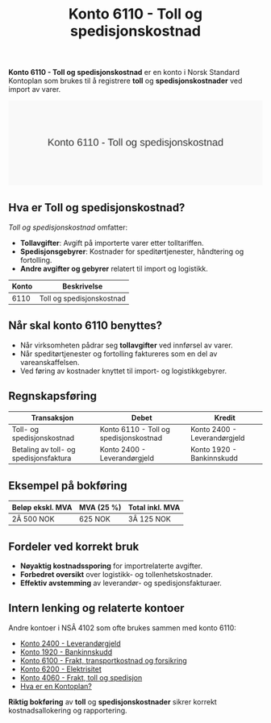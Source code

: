 ﻿---
title: "Konto 6110 - Toll og spedisjonskostnad"
meta_title: "6110-toll-og-spedisjonskostnad"
meta_description: '**Konto 6110 - Toll og spedisjonskostnad** er en konto i Norsk Standard Kontoplan som brukes til å registrere **toll** og **spedisjonskostnader** ved import av...'
slug: 6110-toll-og-spedisjonskostnad
type: blog
layout: pages/single
---

**Konto 6110 - Toll og spedisjonskostnad** er en konto i Norsk Standard Kontoplan som brukes til å registrere **toll** og **spedisjonskostnader** ved import av varer.

![Illustrasjon av konto 6110 Toll og spedisjonskostnad](6110-toll-og-spedisjonskostnad-image.svg)

## Hva er Toll og spedisjonskostnad?

*Toll og spedisjonskostnad* omfatter:

* **Tollavgifter**: Avgift på importerte varer etter tolltariffen.
* **Spedisjonsgebyrer**: Kostnader for speditørtjenester, håndtering og fortolling.
* **Andre avgifter og gebyrer** relatert til import og logistikk.

| Konto | Beskrivelse               |
|-------|---------------------------|
| 6110  | Toll og spedisjonskostnad |

## Når skal konto 6110 benyttes?

* Når virksomheten pådrar seg **tollavgifter** ved innførsel av varer.
* Når speditørtjenester og fortolling faktureres som en del av vareanskaffelsen.
* Ved føring av kostnader knyttet til import- og logistikkgebyrer.

## Regnskapsføring

| Transaksjon                            | Debet                                          | Kredit                       |
|----------------------------------------|------------------------------------------------|------------------------------|
| Toll- og spedisjonskostnad             | Konto 6110 - Toll og spedisjonskostnad         | Konto 2400 - Leverandørgjeld |
| Betaling av toll- og spedisjonsfaktura | Konto 2400 - Leverandørgjeld                   | Konto 1920 - Bankinnskudd    |

## Eksempel på bokføring

| Beløp ekskl. MVA | MVA (25 %) | Total inkl. MVA |
|------------------|------------|-----------------|
| 2Â 500 NOK        | 625 NOK    | 3Â 125 NOK       |

## Fordeler ved korrekt bruk

* **Nøyaktig kostnadssporing** for importrelaterte avgifter.
* **Forbedret oversikt** over logistikk- og tollenhetskostnader.
* **Effektiv avstemming** av leverandør- og spedisjonsfakturaer.

## Intern lenking og relaterte kontoer

Andre kontoer i NSÂ 4102 som ofte brukes sammen med konto 6110:

* [Konto 2400 - Leverandørgjeld](/blogs/kontoplan/2400-leverandorgjeld "Konto 2400 - Leverandørgjeld")
* [Konto 1920 - Bankinnskudd](/blogs/kontoplan/1920-bankinnskudd "Konto 1920 - Bankinnskudd")
* [Konto 6100 - Frakt, transportkostnad og forsikring](/blogs/kontoplan/6100-frakt-transportkostnad-og-forsikring "Konto 6100 - Frakt, transportkostnad og forsikring")
* [Konto 6200 - Elektrisitet](/blogs/kontoplan/6200-elektrisitet "Konto 6200 - Elektrisitet")
* [Konto 4060 - Frakt, toll og spedisjon](/blogs/kontoplan/4060-frakt-toll-og-spedisjon "Konto 4060 - Frakt, toll og spedisjon")
* [Hva er en Kontoplan?](/blogs/regnskap/hva-er-kontoplan "Hva er en Kontoplan? Komplett Guide til Kontoplaner i Norsk Regnskap")

**Riktig bokføring** av **toll** og **spedisjonskostnader** sikrer korrekt kostnadsallokering og rapportering.






